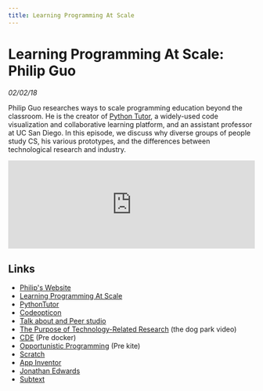 ```yaml
---
title: Learning Programming At Scale
---
```


# Learning Programming At Scale: Philip Guo

_02/02/18_

Philip Guo researches ways to scale programming education beyond the classroom. He is the creator of [Python Tutor](http://pythontutor.com/), a widely-used code visualization and collaborative learning platform, and an assistant professor at UC San Diego. In this episode, we discuss why diverse groups of people study CS, his various prototypes, and the differences between technological research and industry.

<iframe src="https://omny.fm/shows/feeling-of-computing/22-teaching-programming-at-scale-philip-guo/embed" width="100%" height="180" frameborder="0"></iframe>

## Links

- [Philip's Website](http://pgbovine.net/)
- [Learning Programming At Scale](https://cacm.acm.org/blogs/blog-cacm/219967-learning-programming-at-scale/fulltext)
- [PythonTutor](http://pythontutor.com/)
- [Codeopticon](http://www.pgbovine.net/publications/Codeopticon-one-to-many-tutoring-interface_UIST-2015.pdf)
- [Talk about and Peer studio](http://d.ucsd.edu/peer/)
- [The Purpose of Technology-Related Research](http://pgbovine.net/PG-Vlog-40-technology-research.htm) (the dog park video)
- [CDE](http://pgbovine.net/cde.html) (Pre docker)
- [Opportunistic Programming](http://hci.stanford.edu/research/opportunistic/) (Pre kite)
- [Scratch](https://scratch.mit.edu)
- [App Inventor](http://appinventor.mit.edu/explore/)
- [Jonathan Edwards](http://alarmingdevelopment.org/)
- [Subtext](http://www.subtext-lang.org/)
